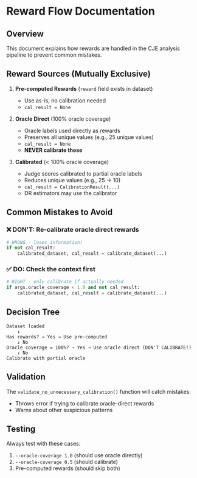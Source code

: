 # Reward Flow Documentation

## Overview
This document explains how rewards are handled in the CJE analysis pipeline to prevent common mistakes.

## Reward Sources (Mutually Exclusive)

1. **Pre-computed Rewards** (`reward` field exists in dataset)
   - Use as-is, no calibration needed
   - `cal_result = None`

2. **Oracle Direct** (100% oracle coverage)
   - Oracle labels used directly as rewards
   - Preserves all unique values (e.g., 25 unique values)
   - `cal_result = None` 
   - **NEVER calibrate these**

3. **Calibrated** (< 100% oracle coverage)
   - Judge scores calibrated to partial oracle labels
   - Reduces unique values (e.g., 25 → 10)
   - `cal_result = CalibrationResult(...)`
   - DR estimators may use the calibrator

## Common Mistakes to Avoid

### ❌ DON'T: Re-calibrate oracle direct rewards
```python
# WRONG - loses information!
if not cal_result:
    calibrated_dataset, cal_result = calibrate_dataset(...)
```

### ✅ DO: Check the context first
```python
# RIGHT - only calibrate if actually needed
if args.oracle_coverage < 1.0 and not cal_result:
    calibrated_dataset, cal_result = calibrate_dataset(...)
```

## Decision Tree

```
Dataset loaded
    ↓
Has rewards? → Yes → Use pre-computed
    ↓ No
Oracle coverage = 100%? → Yes → Use oracle direct (DON'T CALIBRATE!)
    ↓ No
Calibrate with partial oracle
```

## Validation

The `validate_no_unnecessary_calibration()` function will catch mistakes:
- Throws error if trying to calibrate oracle-direct rewards
- Warns about other suspicious patterns

## Testing

Always test with these cases:
1. `--oracle-coverage 1.0` (should use oracle directly)
2. `--oracle-coverage 0.5` (should calibrate)
3. Pre-computed rewards (should skip both)